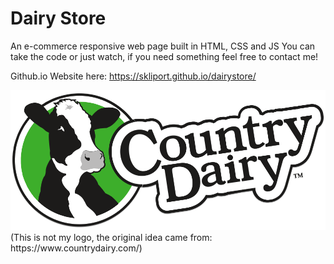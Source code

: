 # Dairy Store

An e-commerce responsive web page built in HTML, CSS and JS
You can take the code or just watch, if you need something feel free to contact me!

Github.io Website here:
https://skliport.github.io/dairystore/

<img src="media/logo.png" alt="Dairy Store">
(This is not my logo, the original idea came from: https://www.countrydairy.com/)
